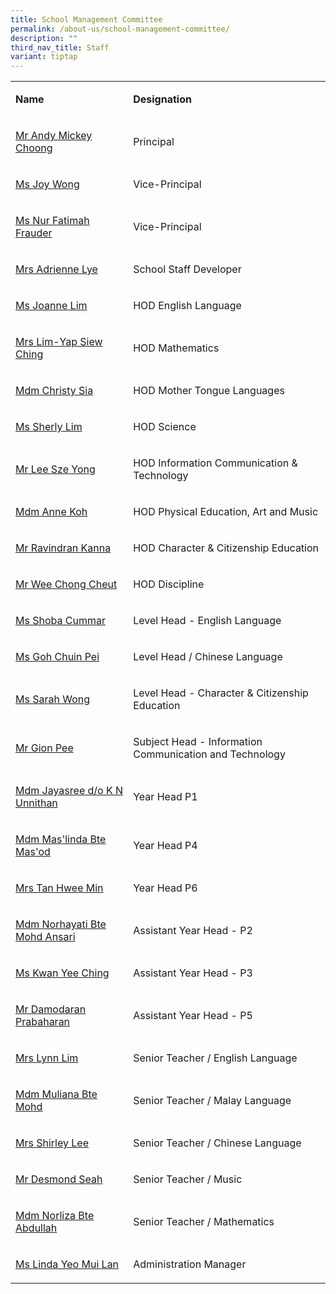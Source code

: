 ```yaml
---
title: School Management Committee
permalink: /about-us/school-management-committee/
description: ""
third_nav_title: Staff
variant: tiptap
---
```

<table style="minWidth: 50px">
<colgroup>
<col>
<col>
</colgroup>
<tbody>
<tr>
<td rowspan="1" colspan="1">
<p><strong>Name</strong>
</p>
</td>
<td rowspan="1" colspan="1">
<p><strong>Designation</strong>
</p>
</td>
</tr>
<tr>
<td rowspan="1" colspan="1">
<p><a href="mailto:jiemin_ps@moe.edu.sg" rel="noopener noreferrer nofollow" target="_blank">Mr Andy Mickey Choong</a>
</p>
</td>
<td rowspan="1" colspan="1">
<p>Principal</p>
</td>
</tr>
<tr>
<td rowspan="1" colspan="1">
<p><a href="mailto:jiemin_ps@moe.edu.sg" rel="noopener noreferrer nofollow" target="_blank">Ms Joy Wong</a>
</p>
</td>
<td rowspan="1" colspan="1">
<p>Vice-Principal</p>
</td>
</tr>
<tr>
<td rowspan="1" colspan="1">
<p><a href="mailto:jiemin_ps@moe.edu.sg" rel="noopener noreferrer nofollow" target="_blank">Ms Nur Fatimah Frauder</a>
</p>
</td>
<td rowspan="1" colspan="1">
<p>Vice-Principal</p>
</td>
</tr>
<tr>
<td rowspan="1" colspan="1">
<p><a href="mailto:Chan_Pau_Lee@schools.gov.sg" rel="noopener noreferrer nofollow" target="_blank">Mrs Adrienne Lye</a>
</p>
</td>
<td rowspan="1" colspan="1">
<p>School Staff Developer</p>
</td>
</tr>
<tr>
<td rowspan="1" colspan="1">
<p><a href="mailto:Lim_Suat_Cheng@schools.gov.sg" rel="noopener noreferrer nofollow" target="_blank">Ms Joanne Lim</a>
</p>
</td>
<td rowspan="1" colspan="1">
<p>HOD English Language</p>
</td>
</tr>
<tr>
<td rowspan="1" colspan="1">
<p><a href="mailto:Yap_Siew_Ching@schools.gov.sg" rel="noopener noreferrer nofollow" target="_blank">Mrs Lim-Yap Siew Ching</a>
</p>
</td>
<td rowspan="1" colspan="1">
<p>HOD Mathematics</p>
</td>
</tr>
<tr>
<td rowspan="1" colspan="1">
<p><a href="mailto:Sia_Seok_Hui@schools.gov.sg" rel="noopener noreferrer nofollow" target="_blank">Mdm Christy Sia</a>
</p>
</td>
<td rowspan="1" colspan="1">
<p>HOD Mother Tongue Languages</p>
</td>
</tr>
<tr>
<td rowspan="1" colspan="1">
<p><a href="mailto:lim_choon_gek_sherly@schools.gov.sg" rel="noopener noreferrer nofollow" target="_blank">Ms Sherly Lim</a>
</p>
</td>
<td rowspan="1" colspan="1">
<p>HOD Science</p>
</td>
</tr>
<tr>
<td rowspan="1" colspan="1">
<p><a href="mailto:lee_sze_yong@schools.gov.sg" rel="noopener noreferrer nofollow" target="_blank">Mr Lee Sze Yong</a>
</p>
</td>
<td rowspan="1" colspan="1">
<p>HOD Information Communication &amp; Technology</p>
</td>
</tr>
<tr>
<td rowspan="1" colspan="1">
<p><a href="mailto:Koh_Siew_Tiang_anne@schools.gov.sg" rel="noopener noreferrer nofollow" target="_blank">Mdm Anne Koh</a>
</p>
</td>
<td rowspan="1" colspan="1">
<p>HOD Physical Education, Art and Music</p>
</td>
</tr>
<tr>
<td rowspan="1" colspan="1">
<p><a href="mailto:Ravindran_Kanna@schools.gov.sg" rel="noopener noreferrer nofollow" target="_blank">Mr Ravindran Kanna</a>
</p>
</td>
<td rowspan="1" colspan="1">
<p>HOD Character &amp; Citizenship Education</p>
</td>
</tr>
<tr>
<td rowspan="1" colspan="1">
<p><a href="mailto:Wee_Chong_Cheut@schools.gov.sg" rel="noopener noreferrer nofollow" target="_blank">Mr Wee Chong Cheut</a>
</p>
</td>
<td rowspan="1" colspan="1">
<p>HOD Discipline</p>
</td>
</tr>
<tr>
<td rowspan="1" colspan="1">
<p><a href="mailto:Shoba_Cummar@schools.gov.sg" rel="noopener noreferrer nofollow" target="_blank">Ms Shoba Cummar</a>
</p>
</td>
<td rowspan="1" colspan="1">
<p>Level Head - English Language</p>
</td>
</tr>
<tr>
<td rowspan="1" colspan="1">
<p><a href="mailto:Goh_Chuin_Pei@schools.gov.sg" rel="noopener noreferrer nofollow" target="_blank">Ms Goh Chuin Pei</a>
</p>
</td>
<td rowspan="1" colspan="1">
<p>Level Head / Chinese Language</p>
</td>
</tr>
<tr>
<td rowspan="1" colspan="1">
<p><a href="mailto:Wong_Set_Lee_Sarah@schools.gov.sg" rel="noopener noreferrer nofollow" target="_blank">Ms Sarah Wong</a>
</p>
</td>
<td rowspan="1" colspan="1">
<p>Level Head - Character &amp; Citizenship Education</p>
</td>
</tr>
<tr>
<td rowspan="1" colspan="1">
<p><a href="mailto:Pee_Nai_Tiong_Gion@schools.gov.sg" rel="noopener noreferrer nofollow" target="_blank">Mr Gion Pee</a>
</p>
</td>
<td rowspan="1" colspan="1">
<p>Subject Head - Information Communication and Technology</p>
</td>
</tr>
<tr>
<td rowspan="1" colspan="1">
<p><a href="mailto:Jayasree_K_N_Unnithan@schools.gov.sg" rel="noopener noreferrer nofollow" target="_blank">Mdm Jayasree d/o K N Unnithan</a>
</p>
</td>
<td rowspan="1" colspan="1">
<p>Year Head P1</p>
</td>
</tr>
<tr>
<td rowspan="1" colspan="1">
<p><a href="mailto:Maslinda_Masod@schools.gov.sg" rel="noopener noreferrer nofollow" target="_blank">Mdm Mas'linda Bte Mas'od</a>
</p>
</td>
<td rowspan="1" colspan="1">
<p>Year Head P4</p>
</td>
</tr>
<tr>
<td rowspan="1" colspan="1">
<p><a href="mailto:Tan_Hwee_Min@schools.gov.sg" rel="noopener noreferrer nofollow" target="_blank">Mrs Tan Hwee Min</a>
</p>
</td>
<td rowspan="1" colspan="1">
<p>Year Head P6</p>
</td>
</tr>
<tr>
<td rowspan="1" colspan="1">
<p><a href="mailto:Norhayati_Mohamed_Ansari@schools.gov.sg" rel="noopener noreferrer nofollow" target="_blank">Mdm Norhayati Bte Mohd Ansari</a>
</p>
</td>
<td rowspan="1" colspan="1">
<p>Assistant Year Head - P2</p>
</td>
</tr>
<tr>
<td rowspan="1" colspan="1">
<p><a href="mailto:Kwan_Yee_Ching@schools.gov.sg" rel="noopener noreferrer nofollow" target="_blank">Ms Kwan Yee Ching</a>
</p>
</td>
<td rowspan="1" colspan="1">
<p>Assistant Year Head - P3</p>
</td>
</tr>
<tr>
<td rowspan="1" colspan="1">
<p><a href="mailto:Damodaran_Prabaharan@schools.gov.sg" rel="noopener noreferrer nofollow" target="_blank">Mr Damodaran Prabaharan</a>
</p>
</td>
<td rowspan="1" colspan="1">
<p>Assistant Year Head - P5</p>
</td>
</tr>
<tr>
<td rowspan="1" colspan="1">
<p><a href="mailto:Chng_Su-Hian_Lynn@schools.gov.sg" rel="noopener noreferrer nofollow" target="_blank">Mrs Lynn Lim</a>
</p>
</td>
<td rowspan="1" colspan="1">
<p>Senior Teacher / English Language</p>
</td>
</tr>
<tr>
<td rowspan="1" colspan="1">
<p><a href="mailto:Muliana_Mohammad@schools.gov.sg" rel="noopener noreferrer nofollow" target="_blank">Mdm Muliana Bte Mohd</a>
</p>
</td>
<td rowspan="1" colspan="1">
<p>Senior Teacher / Malay Language</p>
</td>
</tr>
<tr>
<td rowspan="1" colspan="1">
<p><a href="mailto:Toh_Chet_Chee@schools.gov.sg" rel="noopener noreferrer nofollow" target="_blank">Mrs Shirley Lee</a>
</p>
</td>
<td rowspan="1" colspan="1">
<p>Senior Teacher / Chinese Language</p>
</td>
</tr>
<tr>
<td rowspan="1" colspan="1">
<p><a href="mailto:Seah_Zhijia_Desmond@schools.gov.sg" rel="noopener noreferrer nofollow" target="_blank">Mr Desmond Seah</a>
</p>
</td>
<td rowspan="1" colspan="1">
<p>Senior Teacher / Music</p>
</td>
</tr>
<tr>
<td rowspan="1" colspan="1">
<p><a href="mailto:Norliza_Abdullah@schools.gov.sg" rel="noopener noreferrer nofollow" target="_blank">Mdm Norliza Bte Abdullah</a>
</p>
</td>
<td rowspan="1" colspan="1">
<p>Senior Teacher / Mathematics</p>
</td>
</tr>
<tr>
<td rowspan="1" colspan="1">
<p><a href="mailto:Linda_ML_YEO@schools.gov.sg" rel="noopener noreferrer nofollow" target="_blank">Ms Linda Yeo Mui Lan</a>
</p>
</td>
<td rowspan="1" colspan="1">
<p>Administration Manager</p>
</td>
</tr>
</tbody>
</table>
<p></p>